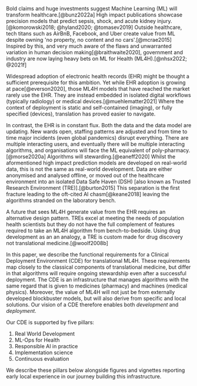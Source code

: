 
Bold claims and huge investments suggest Machine Learning (ML) will transform healthcare.[@bunz2022a] High impact publications showcase precision models that predict sepsis, shock, and acute kidney injury.[@komorowski2018; @hyland2020; @tomasev2019] Outside healthcare, tech titans such as AirBnB, Facebook, and Uber create value from ML despite owning 'no property, no content and no cars'.[@mcrae2015] Inspired by this, and very much aware of the flaws and unwarranted variation in human decision making[@braithwaite2020], government and industry are now laying heavy bets on ML for Health (ML4H).[@nhsx2022; @2021f]

Widespread adoption of electronic health records (EHR) might be thought a sufficient prerequisite for this ambition. Yet while EHR adoption is growing at pace[@everson2020], those ML4H models that have reached the market rarely use the EHR. They are instead embedded in isolated digital workflows (typically radiology) or medical devices.[@muehlematter2021] Where the context of deployment is static and self-contained (imaging), or fully specified (devices), translation has proved easier to navigate.

In contrast, the EHR is in constant flux. Both the data and the data model are updating. New wards open, staffing patterns are adjusted and from time to time major incidents (even global pandemics) disrupt everything. There are multiple interacting users, and eventually there will be multiple interacting algorithms, and organisations will face the ML equivalent of poly-pharmacy.[@morse2020a] Algorithms will stewarding.[@eaneff2020] Whilst the aformentioned high impact prediction models are developed on real-world data, this is not the same as real-world development. Data are either anonymised and analysed offline, or moved out of the healthcare environment into an isolated Data Safe Haven (DSH) [also known as Trusted Research Environment (TRE)].[@burton2015] This separation is the first fracture leading to the oft-cited AI chasm[@keane2018] leaving the algorithms stranded on the laboratory bench. 

A future that sees ML4H generate value from the EHR requires an alternative design pattern. TREs excel at meeting the needs of population health scientists but they do not have the full complement of features required to take an ML4H algorithm from bench-to-bedside. Using drug development as an an analogy, a TRE is custom made for drug discovery not translational medicine.[@woolf2008b] 

In this paper, we describe the functional requirements for a Clinical Deployment Environment (CDE) for translational ML4H. These requirements map closely to the classical components of translational medicine, but differ in that algorithms will require ongoing stewardship even after a successful deployment. The CDE is an infrastructure that manages algorithms with the same regard that is given to medicines (pharmacy) and machines (medical physics). Moreover, the value of ML4H will not just be from externally developed blockbuster models, but will also derive from specific and local solutions. Our vision of a CDE therefore enables both *development* and *deployment*.  

Our CDE is supported by five pillars: 

1. Real World Development
2. ML-Ops for Health
3. Responsible AI in practice
4. Implementation science
5. Continuous evaluation

We describe these pillars below alongside figures and vignettes reporting early local experience in our journey building this infrastructure.